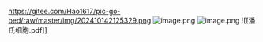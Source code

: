 https://gitee.com/Hao1617/pic-go-bed/raw/master/img/202410142125329.png
![image.png](https://gitee.com/Hao1617/pic-go-bed/master/img/202410142125329.png)
![image.png](https://gitee.com/Hao1617/pic-go-bed/master/img/202410142135508.png)
![[潘氏细胞.pdf]]